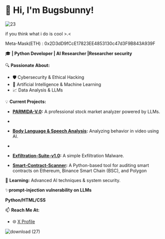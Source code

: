 

# 👋 Hi, I'm Bugsbunny! 
![23](https://github.com/user-attachments/assets/184982b8-f6b3-498d-91eb-5870f822dd23)
 
if you think what i do is cool >.<

Meta-Mask(ETH) : 0x2D3dD9fCcE17823EE4853130c47d3F9B843A939F

🎓 **| Python Developer | AI Researcher |Researcher security**

🔍 **Passionate About:**  
- 🛡️ Cybersecurity & Ethical Hacking  
- 🤖 Artificial Intelligence & Machine Learning  
- 📈 Data Analysis & LLMs  

💡 **Current Projects:**  
- **[PARMIDA-V.0](https://github.com/Bugsbunnydev2000/PARMIDA-V.0):** A professional stock market analyzer powered by LLMs.
- 
- **[Body Language & Speech Analysis](https://github.com/Bugsbunnydev2000/Analysis-of-body-language-and-speech-in-video):** Analyzing behavior in video using AI.
- 
- **[Exfiltration-Suite-v1.0](https://github.com/Bugsbunnydev2000/Exfiltration-Suite-v1.0):** A simple Exfiltration Malware.

- **[Smart-Contract-Scanner](https://github.com/Bugsbunnydev2000/Smart-Contract-Scanner):** A Python-based tool for auditing smart contracts on Ethereum, Binance Smart Chain (BSC), and Polygon


🌱 **Learning:** Advanced AI techniques & system security.  

✨**prompt-injection vulnerability on LLMs**

**Python/HTML/CSS**

📫 **Reach Me At:**  
- 🌐 [X Profile](https://x.com/Bugsbuuny2010)

![download (27)](https://github.com/user-attachments/assets/9109719d-dfd2-4b56-a6e8-44f116253759)

